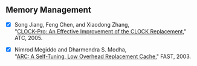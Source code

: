 ## Memory Management

- [x] Song Jiang, Feng Chen, and Xiaodong Zhang,  
"[CLOCK-Pro: An Effective Improvement of the CLOCK Replacement](https://www.usenix.org/legacy/events/usenix05/tech/general/full_papers/jiang/jiang.pdf)," ATC, 2005.

- [x] Nimrod Megiddo and Dharmendra S. Modha,  
"[ARC: A Self-Tuning, Low Overhead Replacement Cache](https://www.usenix.org/legacy/events/fast03/tech/full_papers/megiddo/megiddo.pdf)," FAST, 2003.
